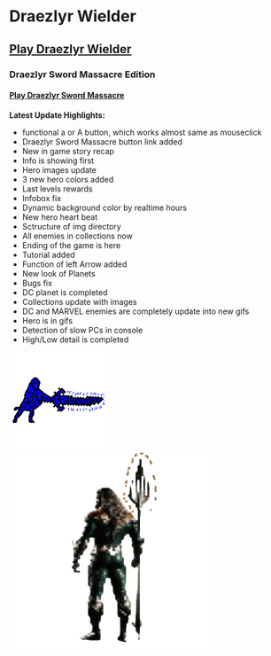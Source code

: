 # Draezlyr Wielder

## [Play Draezlyr Wielder](https://deesdav.github.io/draezlyr-wielder/)

### Draezlyr Sword Massacre Edition

#### [Play Draezlyr Sword Massacre](https://deesdav.github.io/draezlyr/)

**Latest Update Highlights:**

- functional a or A button, which works almost same as mouseclick
- Draezlyr Sword Massacre button link added
- New in game story recap
- Info is showing first
- Hero images update
- 3 new hero colors added
- Last levels rewards
- Infobox fix
- Dynamic background color by realtime hours
- New hero heart beat
- Sctructure of img directory
- All enemies in collections now
- Ending of the game is here
- Tutorial added
- Function of left Arrow added
- New look of Planets
- Bugs fix
- DC planet is completed
- Collections update with images
- DC and MARVEL enemies are completely update into new gifs
- Hero is in gifs
- Detection of slow PCs in console
- High/Low detail is completed

![alt text](res/img/allHeroesView.gif) ![alt text](res/img/allEnemiesView.gif)
